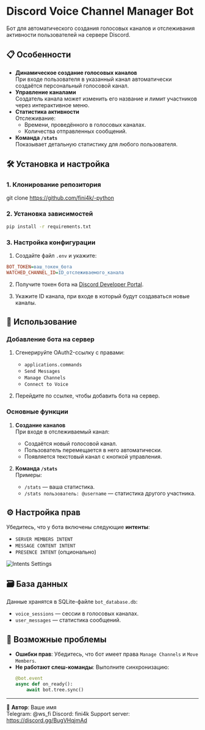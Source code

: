 
# Discord Voice Channel Manager Bot

Бот для автоматического создания голосовых каналов и отслеживания активности пользователей на сервере Discord.

## 📋 Особенности
- **Динамическое создание голосовых каналов**  
  При входе пользователя в указанный канал автоматически создаётся персональный голосовой канал.
- **Управление каналами**  
  Создатель канала может изменить его название и лимит участников через интерактивное меню.
- **Статистика активности**  
  Отслеживание:
  - Времени, проведённого в голосовых каналах.
  - Количества отправленных сообщений.
- **Команда `/stats`**  
  Показывает детальную статистику для любого пользователя.

## 🛠 Установка и настройка

### 1. Клонирование репозитория
git clone https://github.com/fini4k/-python


### 2. Установка зависимостей
```bash
pip install -r requirements.txt
```

### 3. Настройка конфигурации
1. Создайте файл `.env` и укажите:
```ini
BOT_TOKEN=ваш_токен_бота
WATCHED_CHANNEL_ID=ID_отслеживаемого_канала
```

2. Получите токен бота на [Discord Developer Portal](https://discord.com/developers/applications).

3. Укажите ID канала, при входе в который будут создаваться новые каналы.

## 🚀 Использование

### Добавление бота на сервер
1. Сгенерируйте OAuth2-ссылку с правами:
   - `applications.commands`
   - `Send Messages`
   - `Manage Channels`
   - `Connect to Voice`

2. Перейдите по ссылке, чтобы добавить бота на сервер.

### Основные функции
1. **Создание каналов**  
   При входе в отслеживаемый канал:
   - Создаётся новый голосовой канал.
   - Пользователь перемещается в него автоматически.
   - Появляется текстовый канал с кнопкой управления.

2. **Команда `/stats`**  
   Примеры:
   - `/stats` — ваша статистика.
   - `/stats пользователь: @username` — статистика другого участника.

## ⚙ Настройка прав
Убедитесь, что у бота включены следующие **интенты**:
- `SERVER MEMBERS INTENT`
- `MESSAGE CONTENT INTENT`
- `PRESENCE INTENT` (опционально)

![Intents Settings](https://i.imgur.com/abc123.png)

## 🗃 База данных
Данные хранятся в SQLite-файле `bot_database.db`:
- `voice_sessions` — сессии в голосовых каналах.
- `user_messages` — статистика сообщений.

## 🔧 Возможные проблемы
- **Ошибки прав**: Убедитесь, что бот имеет права `Manage Channels` и `Move Members`.
- **Не работают слеш-команды**: Выполните синхронизацию:
  ```python
  @bot.event
  async def on_ready():
      await bot.tree.sync()
  ```

---

🤖 **Автор**: Ваше имя  
Telegram: @ws_fi
Discord: fini4k
Support server: https://discord.gg/BugVHqjmAd
